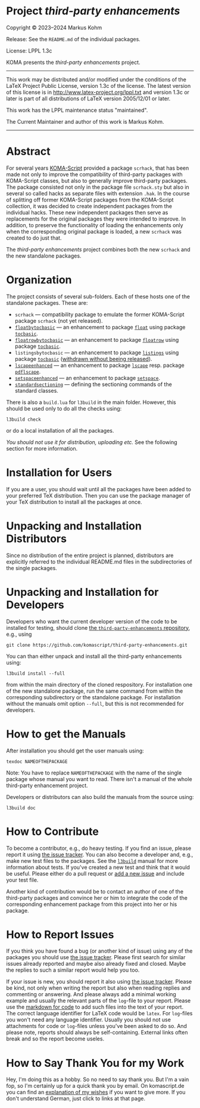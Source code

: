 # Project *third-party enhancements*

Copyright © 2023–2024 Markus Kohm <komascript at gmx.info>

Release: See the `README.md` of the individual packages.

License: LPPL 1.3c

KOMA presents the *third-party enhancements* project.

----------------------------------------------------------------------------

This work may be distributed and/or modified under the conditions of
the LaTeX Project Public License, version 1.3c of the license.
The latest version of this license is in
    http://www.latex-project.org/lppl.txt
and version 1.3c or later is part of all distributions of LaTeX
version 2005/12/01 or later.

This work has the LPPL maintenance status "maintained".

The Current Maintainer and author of this work is Markus Kohm.

----------------------------------------------------------------------------

# Abstract

For several years
[KOMA-Script](https://www.sourceforge.net/project/koma-script) provided a
package `scrhack`, that has been made not only to improve the compatibility of
third-party packages with KOMA-Script classes, but also to generally improve
third-party packages. The package consisted not only in the package file
`scrhack.sty` but also in several so called hacks as separate files with
extension `.hak`. In the course of splitting off former KOMA-Script packages
from the KOMA-Script collection, it was decided to create independent packages
from the individual hacks. These new independent packages then serve as
replacements for the original packages they were intended to improve. In
addition, to preserve the functionality of loading the enhancements only when
the corresponding original package is loaded, a new `scrhack` was created to
do just that.

The *third-party enhancements* project combines both the new `scrhack` and the
new standalone packages.

# Organization

The project consists of several sub-folders. Each of these hosts one of the
standalone packages. These are:

* `scrhack` — compatibility package to emulate the former KOMA-Script package
  `scrhack` (not yet released).
* [`floatbytocbasic`](https://ctan.org/pkg/floatbytocbasic) — an enhancement to package
  [`float`](https://ctan.org/pkg/float) using package
  [`tocbasic`](https://ctan.org/pkg/tocbasic).
* [`floatrowbytocbasic`](https://ctan.org/pkg/floatrowbytocbasic) — an enhancement to package
  [`floatrow`](https://ctan.org/pkg/float) using package
  [`tocbasic`](https://ctan.org/pkg/tocbasic).
* `listingsbytocbasic` — an enhancement to package
  [`listings`](https://ctan.org/pkg/listings) using package
  [`tocbasic`](https://ctan.org/pkg/tocbasic) ([withdrawn without beeing
  released](https://github.com/komascript/third-party-enhancements/tree/main/listingsbytocbasic#readme)).
* [`lscapeenhanced`](https://ctan.org/pkg/lscapeenhanced) — an enhancement to package
  [`lscape`](https://ctan.org/pkg/lscape) resp. package
  [`pdflscape`](https://ctan.org/pkg/pdflscape).
* [`setspaceenhanced`](https://ctan.org/pkg/setspaceenhanced) — an enhancement to package
  [`setspace`](https://ctan.org/pkg/lscape).
* [`standardsectioning`](https://ctan.org/pkg/standardsectioning) — defining the sectioning commands of the standard
  classes.

There is also a `build.lua` for `l3build` in the main folder. However, this
should be used only to do all the checks using:

    l3build check

or do a local installation of all the packages.
	
*You should not use it for distribution, uploading etc.* See the
following section for more information.

# Installation for Users

If you are a user, you should wait until all the packages have been added to
your preferred TeX distribution. Then you can use the package manager of your
TeX distribution to install all the packages at once.

# Unpacking and Installation Distributors

Since no distribution of the entire project is planned, distributors are
explicitly referred to the individual README.md files in the subdirectories 
of the single packages.

# Unpacking and Installation for Developers

Developers who want the current developer version of the code to be installed
for testing, should clone [the `third-party-enhancements`
repository](https://github.com/komascript/third-party-enhancements), e.g.,
using

	git clone https://github.com/komascript/third-party-enhancements.git

You can than either unpack and install all the third-party enhancements using:

	l3build install --full
	
from within the main directory of the cloned respository. For installation one
of the new standalone package, run the same command from within the
corresponding subdirectory or the standalone package. For installation
without the manuals omit option `--full`, but this is not recommended for
developers.

# How to get the Manuals

After installation you should get the user manuals using:

    texdoc NAMEOFTHEPACKAGE
	
Note: You have to replace `NAMEOFTHEPACKAGE` with the name of the single
package whose manual you want to read. There isn't a manual of the whole
third-party enhancement project.

Developers or distributors can also build the manuals from the source using:

	l3build doc
	
# How to Contribute

To become a contributor, e.g., do heavy testing. If you find an issue, please
report it using [the issue
tracker](https://github.com/komascript/third-party-enhancements/issues). You
can also become a developer and, e.g., make new test files to the
packages. See the [`l3build`](https://ctan.org/pkg/l3build) manual for more
information about tests. If you've created a new test and think that it would
be useful. Please either do a pull request or [add a new
issue](https://github.com/komascript/third-party-enhancements/issues/new/choose)
and include your test file.

Another kind of contribution would be to contact an author of one of the
third-party packages and convince her or him to integrate the code of the
corresponding enhancement package from this project into her or his package.

# How to Report Issues

If you think you have found a bug (or another kind of issue) using
any of the packages you should use [the issue
tracker](https://github.com/komascript/third-party-enhancements/issues). Please
first search for similar issues already reported and maybe also already fixed
and closed. Maybe the replies to such a similar report would help you too.

If your issue is new, you should report it also using [the issue
tracker](https://github.com/komascript/third-party-enhancements/issues). Please
be kind, not only when writing the report but also when reading replies and
commenting or answering. And please always add a minimal working example and
usually the relevant parts of the `log`-file to your report. Please use the
[markdown for
code](https://docs.github.com/en/get-started/writing-on-github/working-with-advanced-formatting/creating-and-highlighting-code-blocks)
to add such files into the text of your report. The correct language
identifier for LaTeX code would be `latex`. For `log`-files you won't need any
language identifier. Usually you should not use attachments for code or
`log`-files unless you've been asked to do so. And please note, reports should
always be self-containing. External links often break and so the report become
useles.

# How to Say Thank You for my Work

Hey, I'm doing this as a hobby. So no need to say thank you. But I'm a vain
fop, so I'm certainly up for a quick thank you by email. On komascript.de you
can find an [explanation of my wishes](https://komascript.de/wunschliste) if
you want to give more. If you don't understand German, just click to links at
that page.
